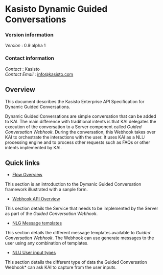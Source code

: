 # Kasisto Dynamic Guided Conversations 

### Version information
*Version* : 0.9 alpha 1


### Contact information
*Contact* : Kasisto  
*Contact Email* : info@kasisto.com


## Overview

This document describes the Kasisto Enterprise API Specification for Dynamic Guided Conversations.

Dynamic Guided Conversations are simple conversation that can be added to KAI. The main difference with traditional intents is that KAI delegates the execution of the conversation to a Server component called *Guided Conversation Webhook*. During the conversation, this Webhook takes over KAI to orchestrate the interactions with the user. It uses KAI as a NLU processing engine and to process other requests such as FAQs or other intents implemented by KAI.

## Quick links

- [Flow Overview](flow-overview.md)

This section is an introduction to the Dymanic Guided Conversation framework illustrated with a sanple form. 

- [Webhook API Overview](api-overview.md)

This section details the Service that needs to be implemented by the Server as part of the *Guided Conversation Webhook*.

- [NLG Message templates](nlg-message-templates.md)

This section details the different message templates available to *Guided Conversation Webhook*. The Webhook can use generate messages to the user using any combination of templates.

- [NLU User input types](nlu-input-types.md)

This section details the different type of data the Guided Conversation Webhook* can ask KAI to capture from the user inputs.


